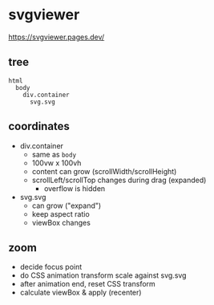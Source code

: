 # svgviewer

https://svgviewer.pages.dev/

## tree

```
html
  body
    div.container
      svg.svg
```

## coordinates

- div.container
  - same as `body`
  - 100vw x 100vh
  - content can grow (scrollWidth/scrollHeight)
  - scrollLeft/scrollTop changes during drag (expanded)
    - overflow is hidden
- svg.svg
  - can grow ("expand")
  - keep aspect ratio
  - viewBox changes

## zoom

- decide focus point
- do CSS animation transform scale against svg.svg
- after animation end, reset CSS transform
- calculate viewBox & apply (recenter)

